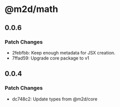 # @m2d/math

## 0.0.6

### Patch Changes

- 2febfbb: Keep enough metadata for JSX creation.
- 7ffad59: Upgrade core package to v1

## 0.0.4

### Patch Changes

- dc748c2: Update types from @m2d/core
